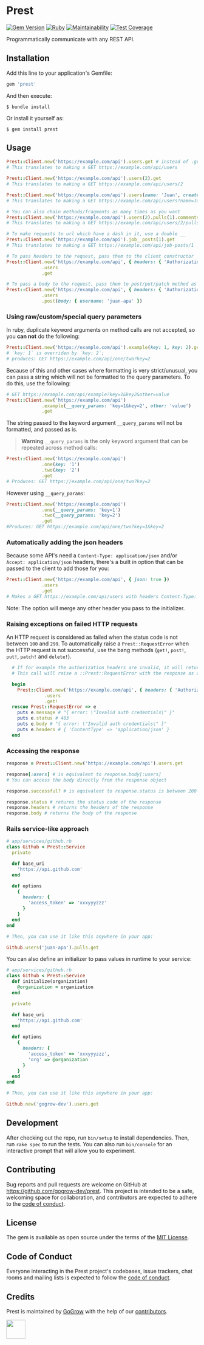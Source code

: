 # Prest

[![Gem Version](https://badge.fury.io/rb/prest.svg)](https://badge.fury.io/rb/prest)
[![Ruby](https://github.com/gogrow-dev/prest/actions/workflows/main.yml/badge.svg?branch=main)](https://github.com/gogrow-dev/prest/actions/workflows/main.yml)
[![Maintainability](https://api.codeclimate.com/v1/badges/f81b2e00be4d8eaa5e81/maintainability)](https://codeclimate.com/github/gogrow-dev/prest/maintainability)
[![Test Coverage](https://api.codeclimate.com/v1/badges/f81b2e00be4d8eaa5e81/test_coverage)](https://codeclimate.com/github/gogrow-dev/prest/test_coverage)

Programmatically communicate with any REST API.

## Installation

Add this line to your application's Gemfile:

```ruby
gem 'prest'
```

And then execute:

    $ bundle install

Or install it yourself as:

    $ gem install prest

## Usage

```ruby
Prest::Client.new('https://example.com/api').users.get # instead of .get you can use .put .patch .post .delete
# This translates to making a GET https://example.com/api/users

Prest::Client.new('https://example.com/api').users(2).get
# This translates to making a GET https://example.com/api/users/2

Prest::Client.new('https://example.com/api').users(name: 'Juan', created_at: '2022-07-20').get
# This translates to making a GET https://example.com/api/users?name=Juan&created_at=2022-07-20

# You can also chain methods/fragments as many times as you want
Prest::Client.new('https://example.com/api').users(2).pulls(1).comments.get
# This translates to making a GET https://example.com/api/users/2/pulls/1/comments

# To make requests to url which have a dash in it, use a double __
Prest::Client.new('https://example.com/api').job__posts(1).get
# This translates to making a GET https://example.com/api/job-posts/1

# To pass headers to the request, pass them to the client constructor
Prest::Client.new('https://example.com/api', { headers: { 'Authorization' => 'Bearer Token xxxyyyzzz' } })
             .users
             .get

# To pass a body to the request, pass them to post/put/patch method as follows:
Prest::Client.new('https://example.com/api', { headers: { 'Authorization' => 'Bearer Token xxxyyyzzz' } })
             .users
             .post(body: { username: 'juan-apa' })
```

### Using raw/custom/special query parameters

In ruby, duplicate keyword arguments on method calls are not accepted, so you **can not** do the following:

```ruby
Prest::Client.new('https://example.com/api').example(key: 1, key: 2).get
# `key: 1` is overriden by `key: 2`;
# produces: GET https://example.com/api/one/two?key=2
```

Because of this and other cases where formatting is very strict/unusual, you can pass a string which will not be formatted to the query parameters. To do this, use the following:

```ruby
# GET https://example.com/api/example?key=1&key2&other=value
Prest::Client.new('https://example.com/api')
             .example(__query_params: 'key=1&key=2', other: 'value')
             .get
```

The string passed to the keyword argument `__query_params` will not be formatted, and passed as is.

> **Warning**
> `__query_params` is the only keyword argument that can be repeated across method calls:

```ruby
Prest::Client.new('https://example.com/api')
             .one(key: '1')
             .two(key: '2')
             .get
# Produces: GET https://example.com/api/one/two?key=2
```

However using `__query_params`:

```ruby
Prest::Client.new('https://example.com/api')
             .one(__query_params: 'key=1')
             .two(__query_params: 'key=2')
             .get
#Produces: GET https://example.com/api/one/two?key=1&key=2
```

### Automatically adding the json headers

Because some API's need a `Content-Type: application/json` and/or `Accept: application/json` headers, there's a built in option that can be passed to the client to add those for you:

```ruby
Prest::Client.new('https://example.com/api', { json: true })
             .users
             .get
# Makes a GET https://example.com/api/users with headers Content-Type: application/json and Accept: application/json
```

Note: The option will merge any other header you pass to the initializer.

### Raising exceptions on failed HTTP requests

An HTTP request is considered as failed when the status code is not between `100` and `299`.
To automatically raise a `Prest::RequestError` when the HTTP request is not successful, use the bang methods (`get!`, `post!`, `put!`, `patch!` and `delete!`).

```ruby
  # If for example the authorization headers are invalid, it will return an 401 status code.
  # This call will raise a ::Prest::RequestError with the response as a json in the message.

  begin
    Prest::Client.new('https://example.com/api', { headers: { 'Authorization' => 'Bearer Token xxxyyyzzz' } })
              .users
              .get!
  rescue Prest::RequestError => e
    puts e.message # "{ error: \"Invalid auth credentials\" }"
    puts e.status # 403
    puts e.body # "{ error: \"Invalid auth credentials\" }"
    puts e.headers # { 'ContentType' => 'application/json' }
  end
```

### Accessing the response

```ruby
response = Prest::Client.new('https://example.com/api').users.get

response[:users] # is equivalent to response.body[:users]
# You can access the body directly from the response object

response.successful? # is equivalent to response.status is between 200-299

response.status # returns the status code of the response
response.headers # returns the headers of the response
response.body # returns the body of the response
```

### Rails service-like approach

```ruby
# app/services/github.rb
class Github < Prest::Service
  private

  def base_uri
    'https://api.github.com'
  end

  def options
    {
      headers: {
        'access_token' => 'xxxyyyzzz'
      }
    }
  end
end

# Then, you can use it like this anywhere in your app:

Github.users('juan-apa').pulls.get
```

You can also define an initializer to pass values in runtime to your service:

```ruby
# app/services/github.rb
class Github < Prest::Service
  def initialize(organization)
    @organization = organization
  end

  private

  def base_uri
    'https://api.github.com'
  end

  def options
    {
      headers: {
        'access_token' => 'xxxyyyzzz',
        'org' => @organization
      }
    }
  end
end

# Then, you can use it like this anywhere in your app:

Github.new('gogrow-dev').users.get
```

## Development

After checking out the repo, run `bin/setup` to install dependencies. Then, run `rake spec` to run the tests. You can also run `bin/console` for an interactive prompt that will allow you to experiment.

## Contributing

Bug reports and pull requests are welcome on GitHub at https://github.com/gogrow-dev/prest. This project is intended to be a safe, welcoming space for collaboration, and contributors are expected to adhere to the [code of conduct](https://github.com/gogrow-dev/prest/blob/main/CODE_OF_CONDUCT.md).

## License

The gem is available as open source under the terms of the [MIT License](https://opensource.org/licenses/MIT).

## Code of Conduct

Everyone interacting in the Prest project's codebases, issue trackers, chat rooms and mailing lists is expected to follow the [code of conduct](https://github.com/gogrow-dev/prest/blob/main/CODE_OF_CONDUCT.md).

## Credits

Prest is maintained by [GoGrow](https://gogrow.dev) with the help of our
[contributors](https://github.com/gogrow-dev/prest/contributors).

[<img src="https://user-images.githubusercontent.com/9309458/180014465-00477428-fd76-48f6-b984-5b401b8ce241.svg" height="50"/>](https://gogrow.dev)
